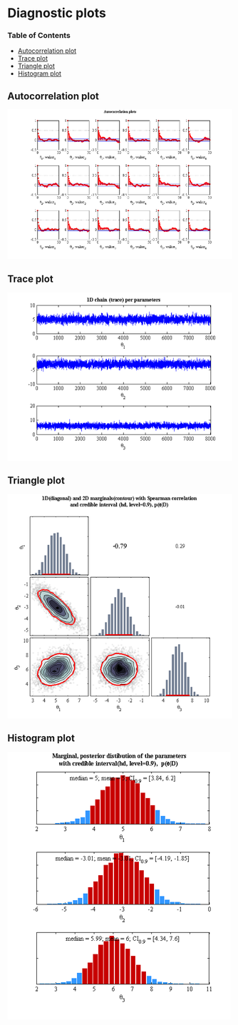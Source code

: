 
Diagnostic plots
=================

### Table of Contents
* [Autocorrelation plot](#autocorrelation-plot)
* [Trace plot](#trace-plot)
* [Triangle plot](#triangle-plot)
* [Histogram plot](#histogram-plot)

Autocorrelation plot
--------------------
![autocorr_01]

Trace plot
----------
![trace_01]

Triangle plot
-------------
![triangle_01]

Histogram plot
--------------
![1Dhist_01]

[autocorr_01]: https://github.com/rozsasarpi/gwmcmc/blob/master/doc/autocorrelation_plot_sample_01.png "autocorrelation plot"
[trace_01]: https://github.com/rozsasarpi/gwmcmc/blob/master/doc/trace_plot_sample_01.png "trace plot"
[triangle_01]: https://github.com/rozsasarpi/gwmcmc/blob/master/doc/triangle_plot_sample_01.png "triangle plot"
[1Dhist_01]: https://github.com/rozsasarpi/gwmcmc/blob/master/doc/1D_marginal_plot_sample_01.png "1D posterior marginal plot"
